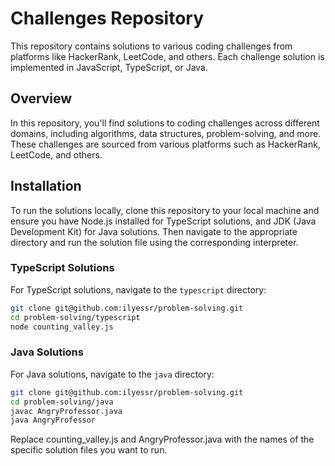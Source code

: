 # Challenges Repository

This repository contains solutions to various coding challenges from platforms like HackerRank, LeetCode, and others. Each challenge solution is implemented in JavaScript, TypeScript, or Java.

## Overview

In this repository, you'll find solutions to coding challenges across different domains, including algorithms, data structures, problem-solving, and more. These challenges are sourced from various platforms such as HackerRank, LeetCode, and others.

## Installation

To run the solutions locally, clone this repository to your local machine and ensure you have Node.js installed for TypeScript solutions, and JDK (Java Development Kit) for Java solutions. Then navigate to the appropriate directory and run the solution file using the corresponding interpreter.

### TypeScript Solutions

For TypeScript solutions, navigate to the `typescript` directory:

```bash
git clone git@github.com:ilyessr/problem-solving.git
cd problem-solving/typescript
node counting_valley.js
```

### Java Solutions

For Java solutions, navigate to the `java` directory:

```bash
git clone git@github.com:ilyessr/problem-solving.git
cd problem-solving/java
javac AngryProfessor.java
java AngryProfessor
```

Replace counting_valley.js and AngryProfessor.java with the names of the specific solution files you want to run.
